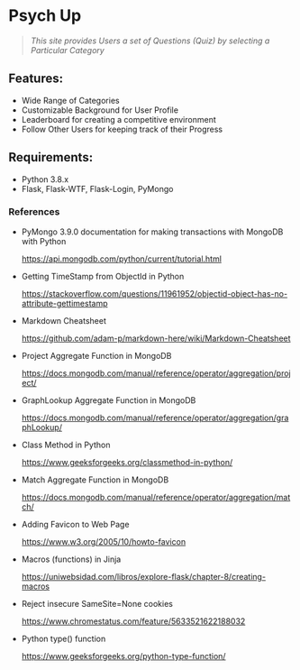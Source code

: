 # Psych Up

> *This site provides Users a set of Questions (Quiz) by selecting a Particular Category*

## Features:

* Wide Range of Categories
* Customizable Background for User Profile
* Leaderboard for creating a competitive environment
* Follow Other Users for keeping track of their Progress

## Requirements:

* Python 3.8.x
* Flask, Flask-WTF, Flask-Login, PyMongo

### References 

* PyMongo 3.9.0 documentation for making transactions with MongoDB with Python

    https://api.mongodb.com/python/current/tutorial.html
    

* Getting TimeStamp from ObjectId in Python

    https://stackoverflow.com/questions/11961952/objectid-object-has-no-attribute-gettimestamp

* Markdown Cheatsheet

    https://github.com/adam-p/markdown-here/wiki/Markdown-Cheatsheet

* Project Aggregate Function in MongoDB

    https://docs.mongodb.com/manual/reference/operator/aggregation/project/

* GraphLookup Aggregate Function in MongoDB

    https://docs.mongodb.com/manual/reference/operator/aggregation/graphLookup/

* Class Method in Python

    https://www.geeksforgeeks.org/classmethod-in-python/

* Match Aggregate Function in MongoDB

    https://docs.mongodb.com/manual/reference/operator/aggregation/match/

* Adding Favicon to Web Page

    https://www.w3.org/2005/10/howto-favicon

* Macros (functions) in Jinja

    https://uniwebsidad.com/libros/explore-flask/chapter-8/creating-macros

* Reject insecure SameSite=None cookies

    https://www.chromestatus.com/feature/5633521622188032

* Python type() function

    https://www.geeksforgeeks.org/python-type-function/

